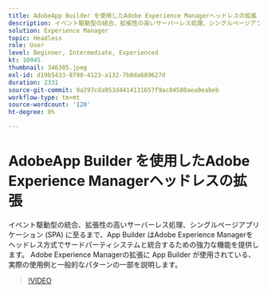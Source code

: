 ```yaml
---
title: AdobeApp Builder を使用したAdobe Experience Managerヘッドレスの拡張
description: イベント駆動型の統合、拡張性の高いサーバーレス処理、シングルページアプリケーション (SPA) に至るまで、App Builder はAdobe Experience Managerをヘッドレス方式でサードパーティシステムと統合するための強力な機能を提供します。 Adobe Experience Managerの拡張に App Builder が使用されている、実際の使用例と一般的なパターンの一部を説明します。
solution: Experience Manager
topic: Headless
role: User
level: Beginner, Intermediate, Experienced
kt: 10945
thumbnail: 346385.jpeg
exl-id: d19b5433-8790-4123-a132-7b0da689627d
duration: 2331
source-git-commit: 9a297cda953d4414131657f9ac84580aea0eabeb
workflow-type: tm+mt
source-wordcount: '120'
ht-degree: 0%

---
```


# AdobeApp Builder を使用したAdobe Experience Managerヘッドレスの拡張

イベント駆動型の統合、拡張性の高いサーバーレス処理、シングルページアプリケーション (SPA) に至るまで、App Builder はAdobe Experience Managerをヘッドレス方式でサードパーティシステムと統合するための強力な機能を提供します。 Adobe Experience Managerの拡張に App Builder が使用されている、実際の使用例と一般的なパターンの一部を説明します。

>[!VIDEO](https://video.tv.adobe.com/v/346385/?quality=12&learn=on)
